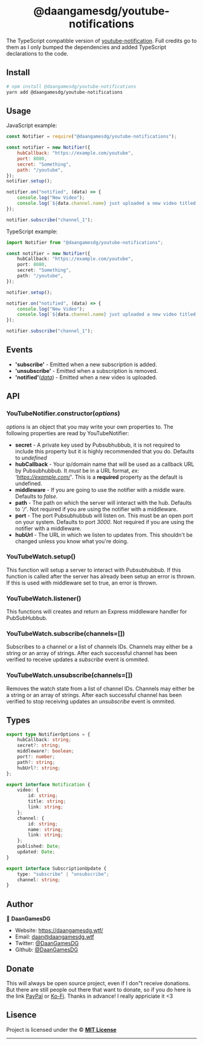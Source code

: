 <h1 align="center">@daangamesdg/youtube-notifications</h1>

The TypeScript compatible version of [youtube-notification](https://www.npmjs.com/package/youtube-notification).
Full credits go to them as I only bumped the dependencies and added TypeScript declarations to the code.

## Install

```sh
# npm install @daangamesdg/youtube-notifications
yarn add @daangamesdg/youtube-notifications
```

## Usage

JavaScript example:

```js
const Notifier = require("@daangamesdg/youtube-notifications");

const notifier = new Notifier({
	hubCallback: "https://example.com/youtube",
	port: 8080,
	secret: "Something",
	path: "/youtube",
});
notifier.setup();

notifier.on("notified", (data) => {
	console.log("New Video");
	console.log(`${data.channel.name} just uploaded a new video titled: ${data.video.title}`);
});

notifier.subscribe("channel_1");
```

TypeScript example:

```ts
import Notifier from "@daangamesdg/youtube-notifications";

const notifier = new Notifier({
	hubCallback: "https://example.com/youtube",
	port: 8080,
	secret: "Something",
	path: "/youtube",
});

notifier.setup();

notifier.on("notified", (data) => {
	console.log("New Video");
	console.log(`${data.channel.name} just uploaded a new video titled: ${data.video.title}`);
});

notifier.subscribe("channel_1");
```

## Events

- **'subscribe'** - Emitted when a new subscription is added.
- **'unsubscribe'** - Emitted when a subscription is removed.
- **'notified'**([_data_](#types)) - Emitted when a new video is uploaded.

## API

### YouTubeNotifier.constructor(_options_)

_options_ is an object that you may write your own properties to.
The following properties are read by YouTubeNotifier:

- **secret** - A private key used by Pubsubhubbub, it is not required to include this property but it is highly recommended that you do. Defaults to _undefined_
- **hubCallback** - Your ip/domain name that will be used as a callback URL by Pubsubhubbub. It _must_ be in a URL format, _ex: 'https://example.com/'_. This is a **required** property as the default is undefined.
- **middleware** - If you are going to use the notifier with a middle ware. Defaults to _false_.
- **path** - The path on which the server will interact with the hub. Defaults to _'/'_. Not required if you are using the notifier with a middleware.
- **port** - The port Pubsubhubbub will listen on. This must be an open port on your system. Defaults to port _3000_. Not required if you are using the notifier with a middleware.
- **hubUrl** - The URL in which we listen to updates from. This shouldn't be changed unless you know what you're doing.

### YouTubeWatch.setup()

This function will setup a server to interact with Pubsubhubbub. If this function is called after the server has already been setup an error is thrown. If this is used with middleware set to true, an error is thrown.

### YouTubeWatch.listener()

This functions will creates and return an Express middleware handler for PubSubHubbub.

### YouTubeWatch.subscribe(channels=[])

Subscribes to a channel or a list of channels IDs. Channels may either be a string or an array of strings. After each successful channel has been verified to receive updates a _subscribe_ event is ommited.

### YouTubeWatch.unsubscribe(channels=[])

Removes the watch state from a list of channel IDs. Channels may either be a string or an array of strings. After each successful channel has been verified to stop receiving updates an _unsubscribe_ event is ommited.

## Types

```ts
export type NotifierOptions = {
	hubCallback: string;
	secret?: string;
	middleware?: boolean;
	port?: number;
	path?: string;
	hubUrl?: string;
};

export interface Notification {
	video: {
		id: string;
		title: string;
		link: string;
	};
	channel: {
		id: string;
		name: string;
		link: string;
	};
	published: Date;
	updated: Date;
}

export interface SubscriptionUpdate {
	type: "subscribe" | "unsubscribe";
	channel: string;
}
```

## Author

👤 **DaanGamesDG**

- Website: https://daangamesdg.wtf/
- Email: <daan@daangamesdg.wtf>
- Twitter: [@DaanGamesDG](https://twitter.com/DaanGamesDG)
- Github: [@DaanGamesDG](https://github.com/DaanGamesDG)

## Donate

This will always be open source project, even if I don"t receive donations. But there are still people out there that want to donate, so if you do here is the link [PayPal](https://paypal.me/daangamesdg) or [Ko-Fi](https://daangamesdg.wtf/kofi). Thanks in advance! I really appriciate it <3

## Lisence

Project is licensed under the © [**MIT License**](/LICENSE)

---
